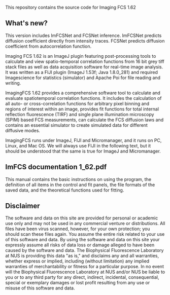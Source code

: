 This repository contains the source code for Imaging FCS 1.62 

## What's new?
This version includes ImFCSNet and FCSNet inference. ImFCSNet predicts diffusion coefficient directly from intensity traces. FCSNet predicts diffusion coefficient from autocorrelation function.

Imaging FCS 1.62 is an ImageJ plugin featuring post-processing tools to calculate and view spatio-temporal correlation functions from 16 bit grey tiff stack files as well as data acquisition software for real-time image analysis. It was written as a FIJI plugin (ImageJ 1.53f; Java 1.8.0_281) and required Imagescience for statistics (simulator) and Apache Poi for file reading and writing.

ImagingFCS 1.62 provides a comprehensive software tool to calculate and evaluate spatiotemporal correlation functions. It includes the calculation of all auto- or cross-correlation functions for arbitrary pixel binning and regions of interest within an image, provides fit functions for total internal reflection fluorescence (TIRF) and single plane illumination microscopy (SPIM) based FCS measurements, can calculate the FCS diffusion laws and contains an essential simulator to create simulated data for different diffusive modes.

ImagingFCS runs under ImageJ, FIJI and Micromanager, and it runs on PC, Linux, and Mac OS. We will always use FIJI in the following text, but it should be understood that the same is true for ImageJ and Micromanager.

## ImFCS documentation 1_62.pdf
This manual contains the basic instructions on using the program, the definition of all items in the control and fit panels, the file formats of the saved data, and the theoretical functions used for fitting.

## Disclaimer
The software and data on this site are provided for personal or academic use only and may not be used in any commercial venture or distributions. All files have been virus scanned, however, for your own protection; you should scan these files again. You assume the entire risk related to your use of this software and data. By using the software and data on this site your expressly assume all risks of data loss or damage alleged to have been caused by the software and data. The Biophysical Fluorescence Laboratory at NUS is providing this data "as is," and disclaims any and all warranties, whether express or implied, including (without limitation) any implied warranties of merchantability or fitness for a particular purpose. In no event will the Biophysical Fluorescence Laboratory at NUS and/or NUS be liable to you or to any third party for any direct, indirect, incidental, consequential, special or exemplary damages or lost profit resulting from any use or misuse of this software and data.
